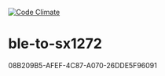 [![Code Climate](https://codeclimate.com/github/CornerstoneLabs/ble-to-sx1272/badges/gpa.svg)](https://codeclimate.com/github/CornerstoneLabs/ble-to-sx1272)

# ble-to-sx1272

08B209B5-AFEF-4C87-A070-26DDE5F96091
